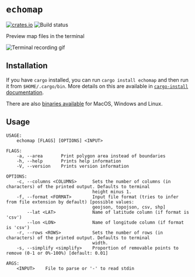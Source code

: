 # `echomap`

[![crates.io](https://img.shields.io/crates/v/echomap.svg)](https://crates.io/crates/echomap)
![Build status](https://github.com/pjsier/echomap/workflows/CI%20Checks/badge.svg)

Preview map files in the terminal

![Terminal recording gif](https://raw.githubusercontent.com/pjsier/echomap/master/img/recording.gif?raw=true)

## Installation

If you have `cargo` installed, you can run `cargo install echomap` and then run it from `$HOME/.cargo/bin`. More details on this are available in [`cargo-install` documentation](https://doc.rust-lang.org/cargo/commands/cargo-install.html).

There are also [binaries available](https://github.com/pjsier/echomap/releases) for MacOS, Windows and Linux.

## Usage

```
USAGE:
    echomap [FLAGS] [OPTIONS] <INPUT>

FLAGS:
    -a, --area       Print polygon area instead of boundaries
    -h, --help       Prints help information
    -V, --version    Prints version information

OPTIONS:
    -c, --columns <COLUMNS>      Sets the number of columns (in characters) of the printed output. Defaults to terminal
                                 height minus 1.
    -f, --format <FORMAT>        Input file format (tries to infer from file extension by default) [possible values:
                                 geojson, topojson, csv, shp]
        --lat <LAT>              Name of latitude column (if format is 'csv')
        --lon <LON>              Name of longitude column (if format is 'csv')
    -r, --rows <ROWS>            Sets the number of rows (in characters) of the printed output. Defaults to terminal
                                 width.
    -s, --simplify <simplify>    Proportion of removable points to remove (0-1 or 0%-100%) [default: 0.01]

ARGS:
    <INPUT>    File to parse or '-' to read stdin
```
